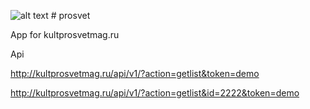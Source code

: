 ![alt text](http://kultprosvetmag.ru/bitrix/templates/adeve/images/prosvet-logo.png) # prosvet

App for kultprosvetmag.ru

Api 

http://kultprosvetmag.ru/api/v1/?action=getlist&token=demo

http://kultprosvetmag.ru/api/v1/?action=getlist&id=2222&token=demo



